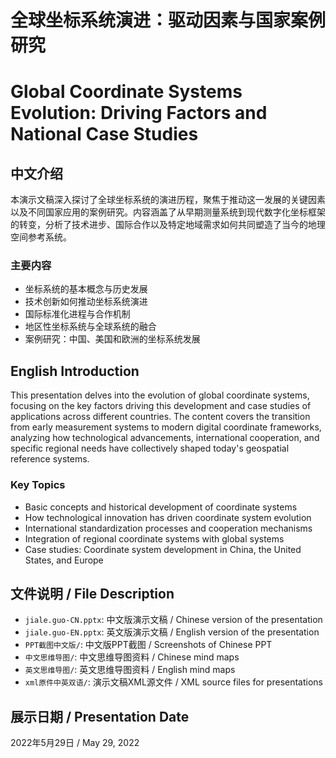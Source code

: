 # 全球坐标系统演进：驱动因素与国家案例研究
# Global Coordinate Systems Evolution: Driving Factors and National Case Studies

## 中文介绍
本演示文稿深入探讨了全球坐标系统的演进历程，聚焦于推动这一发展的关键因素以及不同国家应用的案例研究。内容涵盖了从早期测量系统到现代数字化坐标框架的转变，分析了技术进步、国际合作以及特定地域需求如何共同塑造了当今的地理空间参考系统。

### 主要内容
- 坐标系统的基本概念与历史发展
- 技术创新如何推动坐标系统演进
- 国际标准化进程与合作机制
- 地区性坐标系统与全球系统的融合
- 案例研究：中国、美国和欧洲的坐标系统发展

## English Introduction
This presentation delves into the evolution of global coordinate systems, focusing on the key factors driving this development and case studies of applications across different countries. The content covers the transition from early measurement systems to modern digital coordinate frameworks, analyzing how technological advancements, international cooperation, and specific regional needs have collectively shaped today's geospatial reference systems.

### Key Topics
- Basic concepts and historical development of coordinate systems
- How technological innovation has driven coordinate system evolution
- International standardization processes and cooperation mechanisms
- Integration of regional coordinate systems with global systems
- Case studies: Coordinate system development in China, the United States, and Europe

## 文件说明 / File Description
- `jiale.guo-CN.pptx`: 中文版演示文稿 / Chinese version of the presentation
- `jiale.guo-EN.pptx`: 英文版演示文稿 / English version of the presentation
- `PPT截图中文版/`: 中文版PPT截图 / Screenshots of Chinese PPT
- `中文思维导图/`: 中文思维导图资料 / Chinese mind maps 
- `英文思维导图/`: 英文思维导图资料 / English mind maps
- `xml原件中英双语/`: 演示文稿XML源文件 / XML source files for presentations

## 展示日期 / Presentation Date
2022年5月29日 / May 29, 2022
